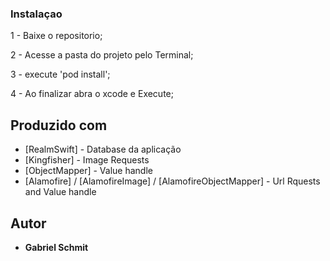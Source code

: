 
### Instalaçao

1 - Baixe o repositorio;

2 - Acesse a pasta do projeto pelo Terminal;

3 - execute 'pod install';

4 - Ao finalizar abra o xcode e Execute;

## Produzido com

* [RealmSwift] - Database da aplicação
* [Kingfisher] - Image Requests
* [ObjectMapper] - Value handle
* [Alamofire] / [AlamofireImage] / [AlamofireObjectMapper] - Url Rquests and Value handle

## Autor

* **Gabriel Schmit** 






